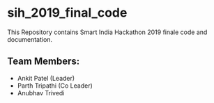 # sih_2019_final_code
This Repository contains Smart India Hackathon 2019 finale code and documentation.

## Team Members:
* Ankit Patel (Leader)
* Parth Tripathi (Co Leader)
* Anubhav Trivedi
